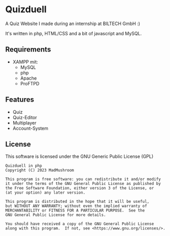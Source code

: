 # Quizduell

A Quiz Website I made during an internship at BILTECH GmbH :)

It's written in php, HTML/CSS and a bit of javascript and MySQL.

## Requirements

- XAMPP mit:
  - MySQL
  - php
  - Apache
  - ProFTPD

 ## Features

- Quiz
- Quiz-Editor
- Multiplayer
- Account-System

## License

This software is licensed under the GNU Generic Public License (GPL)

```
Quizduell in php
Copyright (C) 2023 MadMushroom

This program is free software: you can redistribute it and/or modify
it under the terms of the GNU General Public License as published by
the Free Software Foundation, either version 3 of the License, or
(at your option) any later version.

This program is distributed in the hope that it will be useful,
but WITHOUT ANY WARRANTY; without even the implied warranty of
MERCHANTABILITY or FITNESS FOR A PARTICULAR PURPOSE.  See the
GNU General Public License for more details.

You should have received a copy of the GNU General Public License
along with this program.  If not, see <https://www.gnu.org/licenses/>.
```
